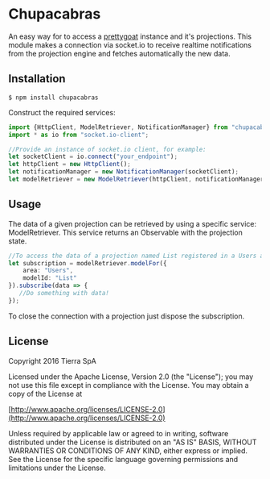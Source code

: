 # Chupacabras

An easy way for to access a [prettygoat](https://github.com/tierratelematics/prettygoat) instance and it's projections.
This module makes a connection via socket.io to receive realtime notifications from the projection engine and fetches automatically the new data.

## Installation

`
$ npm install chupacabras
`

Construct the required services:

```typescript
import {HttpClient, ModelRetriever, NotificationManager} from "chupacabras";
import * as io from "socket.io-client";

//Provide an instance of socket.io client, for example:
let socketClient = io.connect("your_endpoint");
let httpClient = new HttpClient();
let notificationManager = new NotificationManager(socketClient);
let modelRetriever = new ModelRetriever(httpClient, notificationManager);
```

## Usage

The data of a given projection can be retrieved by using a specific service: ModelRetriever.
This service returns an Observable with the projection state.

```typescript
//To access the data of a projection named List registered in a Users area
let subscription = modelRetriever.modelFor({
    area: "Users",
    modelId: "List"
}).subscribe(data => {
   //Do something with data! 
});
```

To close the connection with a projection just dispose the subscription.

## License

Copyright 2016 Tierra SpA

Licensed under the Apache License, Version 2.0 (the "License");
you may not use this file except in compliance with the License.
You may obtain a copy of the License at

[http://www.apache.org/licenses/LICENSE-2.0](http://www.apache.org/licenses/LICENSE-2.0)

Unless required by applicable law or agreed to in writing, software
distributed under the License is distributed on an "AS IS" BASIS,
WITHOUT WARRANTIES OR CONDITIONS OF ANY KIND, either express or implied.
See the License for the specific language governing permissions and
limitations under the License.
